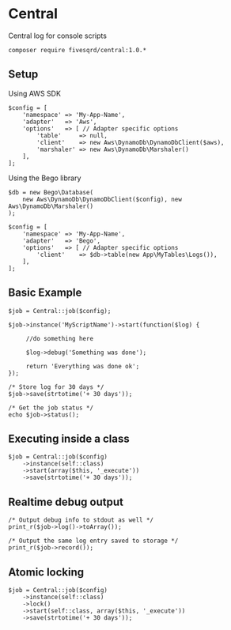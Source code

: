 # Central
Central log for console scripts

```
composer require fivesqrd/central:1.0.*
```

## Setup ##

Using AWS SDK
```
$config = [
    'namespace' => 'My-App-Name',
    'adapter'   => 'Aws', 
    'options'   => [ // Adapter specific options
        'table'     => null, 
        'client'    => new Aws\DynamoDb\DynamoDbClient($aws),
        'marshaler' => new Aws\DynamoDb\Marshaler()
    ], 
];
```

Using the Bego library
```
$db = new Bego\Database(
    new Aws\DynamoDb\DynamoDbClient($config), new Aws\DynamoDb\Marshaler()
);

$config = [
    'namespace' => 'My-App-Name',
    'adapter'   => 'Bego',
    'options'   => [ // Adapter specific options
        'client'    => $db->table(new App\MyTables\Logs()),
    ], 
];
```

## Basic Example ##
```
$job = Central::job($config);

$job->instance('MyScriptName')->start(function($log) {
         
     //do something here

     $log->debug('Something was done');

     return 'Everything was done ok';
});

/* Store log for 30 days */
$job->save(strtotime('+ 30 days'));

/* Get the job status */
echo $job->status();
```

## Executing inside a class ##
```
$job = Central::job($config)
    ->instance(self::class)
    ->start(array($this, '_execute'))
    ->save(strtotime('+ 30 days'));
```

## Realtime debug output ##
```
/* Output debug info to stdout as well */
print_r($job->log()->toArray());

/* Output the same log entry saved to storage */
print_r($job->record());

```

## Atomic locking ##
```
$job = Central::job($config)
    ->instance(self::class)
    ->lock()
    ->start(self::class, array($this, '_execute'))
    ->save(strtotime('+ 30 days'));
```